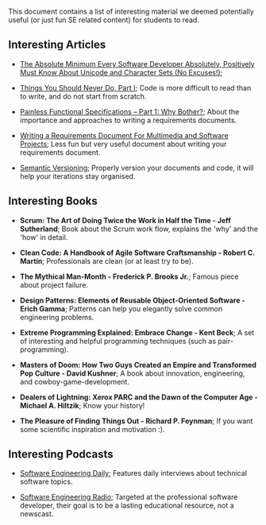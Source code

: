 This document contains a list of interesting material we deemed potentially useful (or just fun SE related content) for students to read.

## Interesting Articles
- [The Absolute Minimum Every Software Developer Absolutely, Positively Must Know About Unicode and Character Sets (No Excuses!)](https://www.joelonsoftware.com/2003/10/08/the-absolute-minimum-every-software-developer-absolutely-positively-must-know-about-unicode-and-character-sets-no-excuses/);

- [Things You Should Never Do, Part I](https://www.joelonsoftware.com/2000/04/06/things-you-should-never-do-part-i/);
Code is more difficult to read than to write, and do not start from scratch.

- [Painless Functional Specifications – Part 1: Why Bother?](https://www.joelonsoftware.com/2000/10/02/painless-functional-specifications-part-1-why-bother/);
About the importance and approaches to writing a requirements documents.

- [Writing a Requirements Document For Multimedia and Software Projects](http://www.cdl.edu/uploads/Qd/S6/QdS615B1DcnwRZlnSuTDnQ/writing-requirements.pdf);
Less fun but very useful document about writing your requirements document.

- [Semantic Versioning](http://semver.org/);
Properly version your documents and code, it will help your iterations stay organised.

## Interesting Books
- **Scrum: The Art of Doing Twice the Work in Half the Time - Jeff Sutherland**;
Book about the Scrum work flow, explains the 'why' and the 'how' in detail.

- **Clean Code: A Handbook of Agile Software Craftsmanship - Robert C. Martin**;
Professionals are clean (or at least try to be).

- **The Mythical Man-Month - Frederick P. Brooks Jr.**;
Famous piece about project failure.

- **Design Patterns: Elements of Reusable Object-Oriented Software - Erich Gamma**;
Patterns can help you elegantly solve common engineering problems.

- **Extreme Programming Explained: Embrace Change - Kent Beck**;
A set of interesting and helpful programming techniques (such as pair-programming).

- **Masters of Doom: How Two Guys Created an Empire and Transformed Pop Culture - David Kushner**;
A book about innovation, engineering, and cowboy-game-development.

- **Dealers of Lightning: Xerox PARC and the Dawn of the Computer Age - Michael A. Hiltzik**;
Know your history!

- **The Pleasure of Finding Things Out - Richard P. Feynman**;
If you want some scientific inspiration and motivation :).

## Interesting Podcasts
- [Software Engineering Daily](https://softwareengineeringdaily.com); 
Features daily interviews about technical software topics.

- [Software Engineering Radio](http://www.se-radio.net);
Targeted at the professional software developer, their goal is to be a lasting educational resource, not a newscast.
